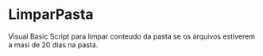# LimparPasta
Visual Basic Script para limpar conteudo da pasta se os arquivos estiverem a masi de 20 dias na pasta.
